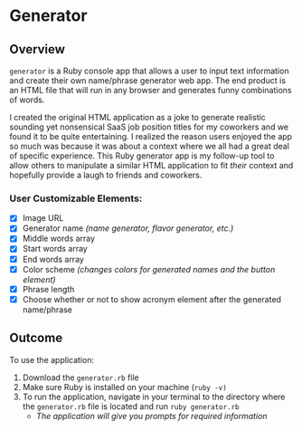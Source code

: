 # Generator

## Overview
`generator` is a Ruby console app that allows a user to input text information and create their own name/phrase generator web app. The end product is an HTML file that will run in any browser and generates funny combinations of words. 

I created the original HTML application as a joke to generate realistic sounding yet nonsensical SaaS job position titles for my coworkers and we found it to be quite entertaining. I realized the reason users enjoyed the app so much was because it was about a context where we all had a great deal of specific experience. This Ruby generator app is my follow-up tool to allow others to manipulate a similar HTML application to fit *their* context and hopefully provide a laugh to friends and coworkers.

### User Customizable Elements:
- [x] Image URL
- [x] Generator name *(name generator, flavor generator, etc.)*
- [x] Middle words array
- [x] Start words array
- [x] End words array
- [x] Color scheme *(changes colors for generated names and the button element)*
- [x] Phrase length
- [x] Choose whether or not to show acronym element after the generated name/phrase

## Outcome
To use the application:
1. Download the `generator.rb` file
2. Make sure Ruby is installed on your machine (`ruby -v)`
3. To run the application, navigate in your terminal to the directory where the `generator.rb` file is located and run `ruby generator.rb` 
	  * *The application will give you prompts for required information*